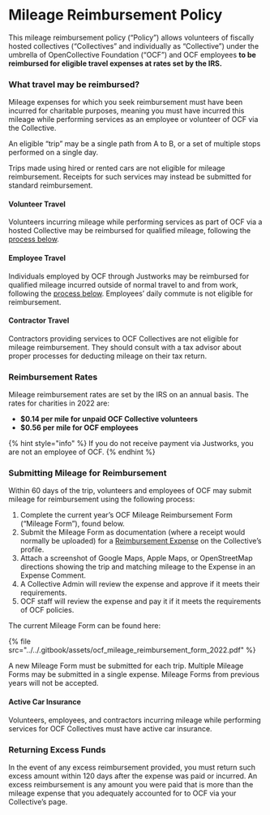 # Mileage Reimbursement Policy

This mileage reimbursement policy (“Policy”) allows volunteers of fiscally hosted collectives (“Collectives” and individually as “Collective”) under the umbrella of OpenCollective Foundation (“OCF”) and OCF employees **to be reimbursed for eligible travel expenses at rates set by the IRS.**

### What travel may be reimbursed?

Mileage expenses for which you seek reimbursement must have been incurred for charitable purposes, meaning you must have incurred this mileage while performing services as an employee or volunteer of OCF via the Collective.

An eligible “trip” may be a single path from A to B, or a set of multiple stops performed on a single day.&#x20;

Trips made using hired or rented cars are not eligible for mileage reimbursement. Receipts for such services may instead be submitted for standard reimbursement.

#### Volunteer Travel

Volunteers incurring mileage while performing services as part of OCF via a hosted Collective may be reimbursed for qualified mileage, following the [process below](mileage-reimbursement.md#submitting-mileage-for-reimbursement).

#### Employee Travel

Individuals employed by OCF through Justworks may be reimbursed for qualified mileage incurred outside of normal travel to and from work, following the [process below](mileage-reimbursement.md#submitting-mileage-for-reimbursement). Employees’ daily commute is not eligible for reimbursement.&#x20;

#### Contractor Travel

Contractors providing services to OCF Collectives are not eligible for mileage reimbursement. They should consult with a tax advisor about proper processes for deducting mileage on their tax return.&#x20;

### Reimbursement Rates

Mileage reimbursement rates are set by the IRS on an annual basis. The rates for charities in 2022 are:

* **$0.14 per mile for unpaid OCF Collective volunteers**
* **$0.56 per mile for OCF employees**

{% hint style="info" %}
If you do not receive payment via Justworks, you are not an employee of OCF.
{% endhint %}

### Submitting Mileage for Reimbursement

Within 60 days of the trip, volunteers and employees of OCF may submit mileage for reimbursement using the following process:

1. Complete the current year’s OCF Mileage Reimbursement Form (“Mileage Form”), found below.
2. Submit the Mileage Form as documentation (where a receipt would normally be uploaded) for a [Reimbursement Expense](https://docs.opencollective.com/help/expenses-and-getting-paid/submitting-expenses#reimbursements=) on the Collective’s profile.
3. Attach a screenshot of Google Maps, Apple Maps, or OpenStreetMap directions showing the trip and matching mileage to the Expense in an Expense Comment.
4. A Collective Admin will review the expense and approve if it meets their requirements.
5. OCF staff will review the expense and pay it if it meets the requirements of OCF policies.

The current Mileage Form can be found here:

{% file src="../../.gitbook/assets/ocf_mileage_reimbursement_form_2022.pdf" %}

A new Mileage Form must be submitted for each trip. Multiple Mileage Forms may be submitted in a single expense. Mileage Forms from previous years will not be accepted.

#### Active Car Insurance

Volunteers, employees, and contractors incurring mileage while performing services for OCF Collectives must have active car insurance.&#x20;

### Returning Excess Funds

In the event of any excess reimbursement provided, you must return such excess amount within 120 days after the expense was paid or incurred. An excess reimbursement is any amount you were paid that is more than the mileage expense that you adequately accounted for to OCF via your Collective’s page.&#x20;
